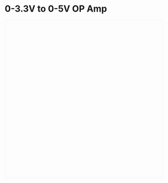# 0-3.3V to 0-5V OP Amp

<script src="https://viewer.altium.com/client/static/js/embed.js"></script>
<div class="altium-ecad-viewer"
  data-project-src="https://spark.docs.iitmotorsports.org/assets/circuits/3.3v_to_5v_amp.zip"
  style="border-radius: 0px 0px 4px 4px; height: 500px;
         border-style: solid; border-width: 1px;
         border-color: rgb(241, 241, 241);
         overflow: hidden; max-width: 1280px;
         max-height: 700px; box-sizing: border-box;">
</div>
